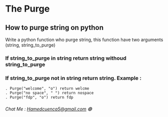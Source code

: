 # The Purge

## How to purge string on python  

Write a python function who purge string, this function have two arguments (string, string_to_purge)
### If string_to_purge in string return string withoud string_to_purge
### If string_to_purge not in string return string. Example :
    . Purge("welcome", "o") return welcme
    . Purge("no space", " ") return nospace
    . Purge("fdp", "o") return fdp

###### Chat Me : Hamedcuenca5@gmail.com 🟣